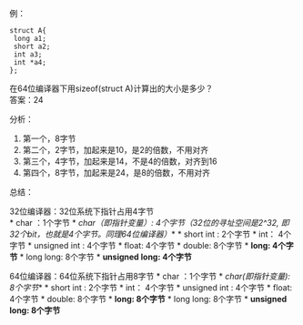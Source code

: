 例：
```
struct A{
 long a1;
 short a2;
 int a3;
 int *a4;
};
```
在64位编译器下用sizeof(struct A)计算出的大小是多少？    
答案：24   

分析：  
1. 第一个，8字节  
2. 第二个，2字节，加起来是10，是2的倍数，不用对齐  
3. 第三个，4字节，加起来是14，不是4的倍数，对齐到16   
4. 第四个，8字节，加起来是24，是8的倍数，不用对齐  

总结：   

32位编译器：32位系统下指针占用4字节  
      * char ：1个字节 
      * **char*（即指针变量）: 4个字节（32位的寻址空间是2^32, 即32个bit，也就是4个字节。同理64位编译器）**
      * short int : 2个字节
      * int：  4个字节
      * unsigned int : 4个字节
      * float:  4个字节
      * double:   8个字节
      * **long:   4个字节**
      * long long:  8个字节
      * **unsigned long:  4个字节**

64位编译器：64位系统下指针占用8字节
      * char ：1个字节
      * **char*(即指针变量): 8个字节**
      * short int : 2个字节
      * int：  4个字节
      * unsigned int : 4个字节
      * float:  4个字节
      * double:   8个字节
      * **long:   8个字节**
      * long long:  8个字节
      * **unsigned long:  8个字节**